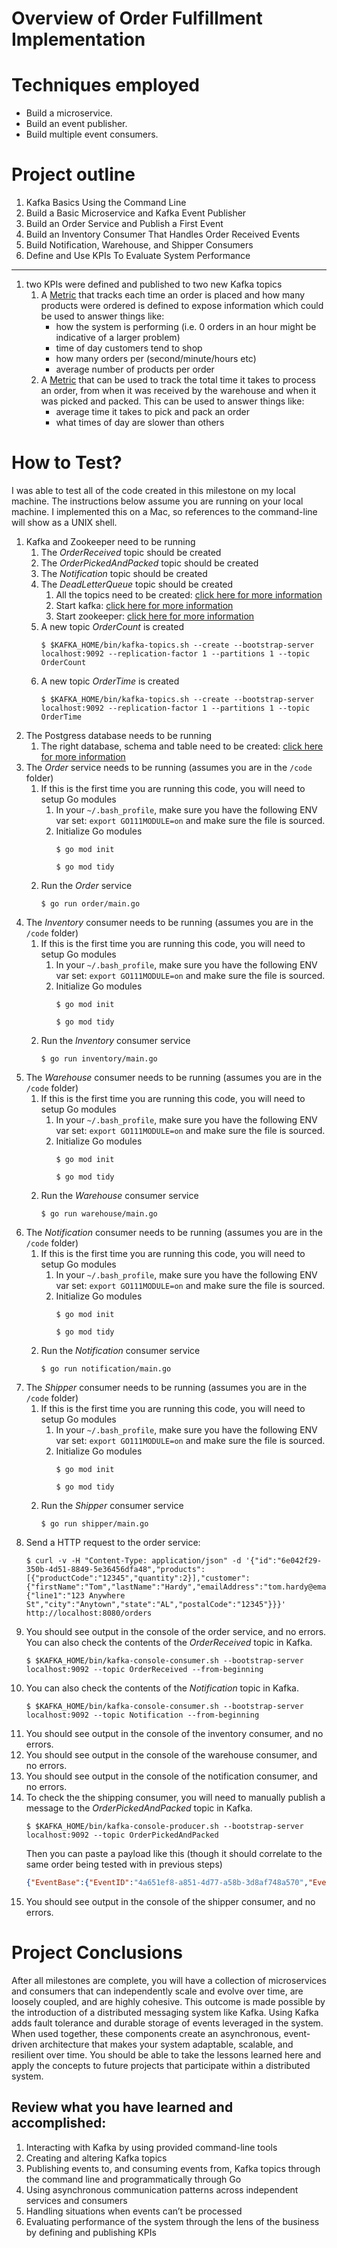 # Overview of Order Fulfillment Implementation 

# Techniques employed

* Build a microservice.
* Build an event publisher.
* Build multiple event consumers.

# Project outline

1. Kafka Basics Using the Command Line
1. Build a Basic Microservice and Kafka Event Publisher
1. Build an Order Service and Publish a First Event
1. Build an Inventory Consumer That Handles Order Received Events
1. Build Notification, Warehouse, and Shipper Consumers
1. Define and Use KPIs To Evaluate System Performance

---

1. two KPIs were defined and published to two new Kafka topics
    1. A [Metric](./metrics/order_count.go) that tracks each time an order is placed and how many products were ordered is defined to expose information which could be used to answer things like:
        * how the system is performing (i.e. 0 orders in an hour might be indicative of a larger problem)
        * time of day customers tend to shop
        * how many orders per (second/minute/hours etc)
        * average number of products per order
    1. A [Metric](./metrics/order_time.go) that can be used to track the total time it takes to process an order, from when it was received by the warehouse and when it was picked and packed. This can be used to answer things like:
        * average time it takes to pick and pack an order
        * what times of day are slower than others

# How to Test?
I was able to test all of the code created in this milestone on my local machine. The instructions below assume you are running on your local machine. I implemented this on a Mac, so references to the command-line will show as a UNIX shell.

1. Kafka and Zookeeper need to be running
    1. The *OrderReceived* topic should be created
    1. The *OrderPickedAndPacked* topic should be created
    1. The *Notification* topic should be created
    1. The *DeadLetterQueue* topic should be created
        1. All the topics need to be created: [click here for more information](./scripts/create_topics.sh)
        1. Start kafka: [click here for more information](./scripts/start_kafka.sh)
        1. Start zookeeper: [click here for more information](./scripts/start_zookeeper.sh)
    1. A new topic *OrderCount* is created
        ```shell
        $ $KAFKA_HOME/bin/kafka-topics.sh --create --bootstrap-server localhost:9092 --replication-factor 1 --partitions 1 --topic OrderCount
        ```
    1. A new topic *OrderTime* is created
        ```shell
        $ $KAFKA_HOME/bin/kafka-topics.sh --create --bootstrap-server localhost:9092 --replication-factor 1 --partitions 1 --topic OrderTime
        ```
1. The Postgress database needs to be running
    1. The right database, schema and table need to be created: [click here for more information](./db/db.go)
1. The *Order* service needs to be running (assumes you are in the `/code` folder)
    1. If this is the first time you are running this code, you will need to setup Go modules
        1. In your `~/.bash_profile`, make sure you have the following ENV var set: `export GO111MODULE=on` and make sure the file is sourced.
        1. Initialize Go modules
            ```shell
            $ go mod init
            ```
            ```shell
            $ go mod tidy
            ```
    1. Run the *Order* service
        ```shell
        $ go run order/main.go
        ```
1. The *Inventory* consumer needs to be running (assumes you are in the `/code` folder)
    1. If this is the first time you are running this code, you will need to setup Go modules
        1. In your `~/.bash_profile`, make sure you have the following ENV var set: `export GO111MODULE=on` and make sure the file is sourced.
        1. Initialize Go modules
            ```shell
            $ go mod init
            ```
            ```shell
            $ go mod tidy
            ```
    1. Run the *Inventory* consumer service
        ```shell
        $ go run inventory/main.go
        ```
1. The *Warehouse* consumer needs to be running (assumes you are in the `/code` folder)
    1. If this is the first time you are running this code, you will need to setup Go modules
        1. In your `~/.bash_profile`, make sure you have the following ENV var set: `export GO111MODULE=on` and make sure the file is sourced.
        1. Initialize Go modules
            ```shell
            $ go mod init
            ```
            ```shell
            $ go mod tidy
            ```
    1. Run the *Warehouse* consumer service
        ```shell
        $ go run warehouse/main.go
        ```
1. The *Notification* consumer needs to be running (assumes you are in the `/code` folder)
    1. If this is the first time you are running this code, you will need to setup Go modules
        1. In your `~/.bash_profile`, make sure you have the following ENV var set: `export GO111MODULE=on` and make sure the file is sourced.
        1. Initialize Go modules
            ```shell
            $ go mod init
            ```
            ```shell
            $ go mod tidy
            ```
    1. Run the *Notification* consumer service
        ```shell
        $ go run notification/main.go
        ```
1. The *Shipper* consumer needs to be running (assumes you are in the `/code` folder)
    1. If this is the first time you are running this code, you will need to setup Go modules
        1. In your `~/.bash_profile`, make sure you have the following ENV var set: `export GO111MODULE=on` and make sure the file is sourced.
        1. Initialize Go modules
            ```shell
            $ go mod init
            ```
            ```shell
            $ go mod tidy
            ```
    1. Run the *Shipper* consumer service
        ```shell
        $ go run shipper/main.go
        ```
1. Send a HTTP request to the order service:
    ```shell
    $ curl -v -H "Content-Type: application/json" -d '{"id":"6e042f29-350b-4d51-8849-5e36456dfa48","products":[{"productCode":"12345","quantity":2}],"customer":{"firstName":"Tom","lastName":"Hardy","emailAddress":"tom.hardy@email.com","shippingAddress":{"line1":"123 Anywhere St","city":"Anytown","state":"AL","postalCode":"12345"}}}' http://localhost:8080/orders
    ```
1. You should see output in the console of the order service, and no errors. You can also check the contents of the *OrderReceived* topic in Kafka.
    ```shell
    $ $KAFKA_HOME/bin/kafka-console-consumer.sh --bootstrap-server localhost:9092 --topic OrderReceived --from-beginning
    ```
1. You can also check the contents of the *Notification* topic in Kafka.
    ```shell
    $ $KAFKA_HOME/bin/kafka-console-consumer.sh --bootstrap-server localhost:9092 --topic Notification --from-beginning
    ```
1. You should see output in the console of the inventory consumer, and no errors.
1. You should see output in the console of the warehouse consumer, and no errors.
1. You should see output in the console of the notification consumer, and no errors.
1. To check the the shipping consumer, you will need to manually publish a message to the *OrderPickedAndPacked* topic in Kafka.
    ```shell
    $ $KAFKA_HOME/bin/kafka-console-producer.sh --bootstrap-server localhost:9092 --topic OrderPickedAndPacked
    ```
    Then you can paste a payload like this (though it should correlate to the same order being tested with in previous steps)
    ```json
    {"EventBase":{"EventID":"4a651ef8-a851-4d77-a58b-3d8af748a570","EventTimestamp":"2020-08-16T16:03:05.258542-04:00"},"EventBody":{"id":"c6b37316-b4da-4b25-94c8-14c08bad95e6","products":[{"productCode":"12345","quantity":2}],"customer":{"firstName":"Tom","lastName":"Hardy","emailAddress":"tom.hardy@email.com","shippingAddress":{"line1":"123 Anywhere St","city":"Anytown","state":"AL","postalCode":"12345"}}}}
    ```
1. You should see output in the console of the shipper consumer, and no errors.

# Project Conclusions

After all milestones are complete, you will have a collection of microservices and consumers that can independently scale and evolve over time, are loosely coupled, and are highly cohesive. This outcome is made possible by the introduction of a distributed messaging system like Kafka. Using Kafka adds fault tolerance and durable storage of events leveraged in the system. When used together, these components create an asynchronous, event-driven architecture that makes your system adaptable, scalable, and resilient over time. You should be able to take the lessons learned here and apply the concepts to future projects that participate within a distributed system.

## Review what you have learned and accomplished:

1. Interacting with Kafka by using provided command-line tools
1. Creating and altering Kafka topics
1. Publishing events to, and consuming events from, Kafka topics through the command line and programmatically through Go
1. Using asynchronous communication patterns across independent services and consumers
1. Handling situations when events can’t be processed
1. Evaluating performance of the system through the lens of the business by defining and publishing KPIs 